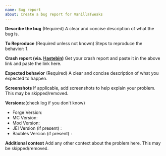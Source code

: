 ```yaml
---
name: Bug report
about: Create a bug report for VanillaTweaks
---
```


**Describe the bug** (Required)
A clear and concise description of what the bug is.

**To Reproduce** (Required unless not known)
Steps to reproduce the behavior:
1. 

**Crash report (via. [Hastebin](http://hastebin.com/))**
Get your crash report and paste it in the above link and paste the link here.

**Expected behavior** (Required)
A clear and concise description of what you expected to happen.

**Screenshots**
If applicable, add screenshots to help explain your problem. This may be skipped/removed.

**Versions:**(check log if you don't know)
 - Forge Version: 
 - MC Version:
 - Mod Version:
 - JEI Version (if present) :
 - Baubles Version (if present) :

**Additional context**
Add any other context about the problem here. This may be skipped/removed.
